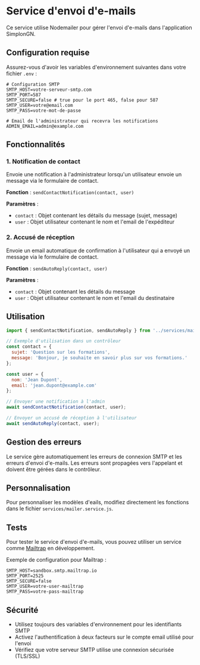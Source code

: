 # Service d'envoi d'e-mails

Ce service utilise Nodemailer pour gérer l'envoi d'e-mails dans l'application SimplonGN.

## Configuration requise

Assurez-vous d'avoir les variables d'environnement suivantes dans votre fichier `.env` :

```env
# Configuration SMTP
SMTP_HOST=votre-serveur-smtp.com
SMTP_PORT=587
SMTP_SECURE=false # true pour le port 465, false pour 587
SMTP_USER=votre@email.com
SMTP_PASS=votre-mot-de-passe

# Email de l'administrateur qui recevra les notifications
ADMIN_EMAIL=admin@example.com
```

## Fonctionnalités

### 1. Notification de contact

Envoie une notification à l'administrateur lorsqu'un utilisateur envoie un message via le formulaire de contact.

**Fonction** : `sendContactNotification(contact, user)`

**Paramètres** :
- `contact` : Objet contenant les détails du message (sujet, message)
- `user` : Objet utilisateur contenant le nom et l'email de l'expéditeur

### 2. Accusé de réception

Envoie un email automatique de confirmation à l'utilisateur qui a envoyé un message via le formulaire de contact.

**Fonction** : `sendAutoReply(contact, user)`

**Paramètres** :
- `contact` : Objet contenant les détails du message
- `user` : Objet utilisateur contenant le nom et l'email du destinataire

## Utilisation

```javascript
import { sendContactNotification, sendAutoReply } from '../services/mailer.service.js';

// Exemple d'utilisation dans un contrôleur
const contact = {
  sujet: 'Question sur les formations',
  message: 'Bonjour, je souhaite en savoir plus sur vos formations.'
};

const user = {
  nom: 'Jean Dupont',
  email: 'jean.dupont@example.com'
};

// Envoyer une notification à l'admin
await sendContactNotification(contact, user);

// Envoyer un accusé de réception à l'utilisateur
await sendAutoReply(contact, user);
```

## Gestion des erreurs

Le service gère automatiquement les erreurs de connexion SMTP et les erreurs d'envoi d'e-mails. Les erreurs sont propagées vers l'appelant et doivent être gérées dans le contrôleur.

## Personnalisation

Pour personnaliser les modèles d'eails, modifiez directement les fonctions dans le fichier `services/mailer.service.js`.

## Tests

Pour tester le service d'envoi d'e-mails, vous pouvez utiliser un service comme [Mailtrap](https://mailtrap.io/) en développement.

Exemple de configuration pour Mailtrap :

```env
SMTP_HOST=sandbox.smtp.mailtrap.io
SMTP_PORT=2525
SMTP_SECURE=false
SMTP_USER=votre-user-mailtrap
SMTP_PASS=votre-pass-mailtrap
```
## Sécurité

- Utilisez toujours des variables d'environnement pour les identifiants SMTP
- Activez l'authentification à deux facteurs sur le compte email utilisé pour l'envoi
- Vérifiez que votre serveur SMTP utilise une connexion sécurisée (TLS/SSL)
